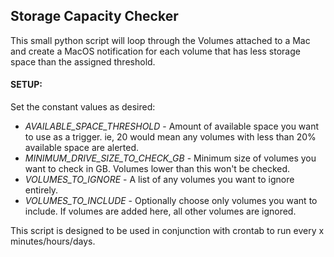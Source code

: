 ## Storage Capacity Checker

This small python script will loop through the Volumes attached to a Mac and create a MacOS notification for each volume that has less storage space than the assigned threshold.

#### SETUP:
Set the constant values as desired:
- *AVAILABLE_SPACE_THRESHOLD* - Amount of available space you want to use as a trigger. ie, 20 would mean any volumes with less than 20% available space are alerted.
- *MINIMUM_DRIVE_SIZE_TO_CHECK_GB* - Minimum size of volumes you want to check in GB. Volumes lower than this won't be checked.
- *VOLUMES_TO_IGNORE* - A list of any volumes you want to ignore entirely.
- *VOLUMES_TO_INCLUDE* - Optionally choose only volumes you want to include. If volumes are added here, all other volumes are ignored.


This script is designed to be used in conjunction with crontab to run every x minutes/hours/days.